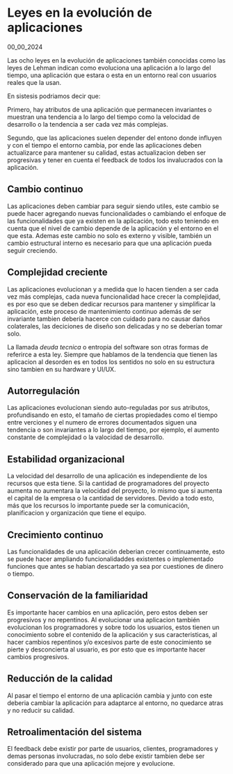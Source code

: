# Leyes en la evolución de aplicaciones
00_00_2024

Las ocho leyes en la evolución de aplicaciones también conocidas como las leyes de Lehman indican como evoluciona una aplicación a lo largo del tiempo, una aplicación que estara o esta en un entorno real con usuarios reales que la usan.

En sistesis podriamos decir que:

Primero, hay atributos de una aplicación que permanecen invariantes o muestran una tendencia a lo largo del tiempo como la velocidad de desarrollo o la tendencia a ser cada vez más complejas. 

Segundo, que las aplicaciones suelen depender del entono donde influyen y con el tiempo el entorno cambia, por ende las aplicaciones deben actualizarce para mantener su calidad, estas actualizacion deben ser progresivas y tener en cuenta el feedback de todos los invalucrados con la aplicación.

## Cambio continuo

Las aplicaciones deben cambiar para seguir siendo utiles, este cambio se puede hacer agregando nuevas funcionalidades o cambiando el enfoque de las funcionalidades que ya existen en la aplicación, todo esto teniendo en cuenta que el nivel de cambio depende de la aplicación y el entorno en el que esta. Ademas este cambio no solo es externo y visible, también un cambio estructural interno es necesario para que una aplicación pueda seguir creciendo.

## Complejidad creciente

Las aplicaciones evolucionan y a medida que lo hacen tienden a ser cada vez más complejas, cada nueva funcionalidad hace crecer la complejidad, es por eso que se deben dedicar recursos para mantener y simplificar la aplicación, este proceso de mantenimiento continuo además de ser invariante tambien debería hacerce con cuidado para no causar daños colaterales, las deciciones de diseño son delicadas y no se deberían tomar solo.

La llamada *deuda tecnica* o entropia del software son otras formas de referirce a esta ley. Siempre que hablamos de la tendencia que tienen las aplicacion al desorden es en todos los sentidos no solo en su estructura sino tambien en su hardware y UI/UX.

## Autorregulación

Las aplicaciones evolucionan siendo auto-reguladas por sus atributos, profundisando en esto, el tamaño de ciertas propiedades como el tiempo entre verciones y el numero de errores documentados siguen una tendencia o son invariantes a lo largo del tiempo, por ejemplo, el aumento constante de complejidad o la valocidad de desarrollo.

## Estabilidad organizacional

La velocidad del desarrollo de una aplicación es independiente de los recursos que esta tiene. Si la cantidad de programadores del proyecto aumenta no aumentara la velocidad del proyecto, lo mismo que si aumenta el capital de la empresa o la cantidad de servidores. Devido a todo esto, más que los recursos lo importante puede ser la comunicación, planificacion y organización que tiene el equipo.

## Crecimiento continuo

Las funcionalidades de una aplicación deberian crecer continuamente, esto se puede hacer ampliando funcionalidaddes existentes o implementado funciones que antes se habian descartado ya sea por cuestiones de dinero o tiempo.

## Conservación de la familiaridad

Es importante hacer cambios en una aplicación, pero estos deben ser progresivos y no repentinos. Al evolucionar una aplicacion también evolucionan los programadores y sobre todo los usuarios, estos tienen un conocimiento sobre el contenido de la aplicación y sus caracteristicas, al hacer cambios repentinos y/o excesivos parte de este conocimiento se pierte y desconcierta al usuario, es por esto que es importante hacer cambios progresivos.

## Reducción de la calidad

Al pasar el tiempo el entorno de una aplicación cambia y junto con este deberia cambiar la aplicación para adaptarce al entorno, no quedarce atras y no reducir su calidad.

## Retroalimentación del sistema

El feedback debe existir por parte de usuarios, clientes, programadores y demas personas involucradas, no solo debe existir tambien debe ser considerado para que una aplicación mejore y evolucione.
